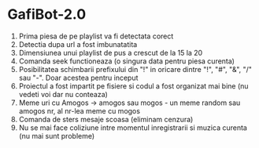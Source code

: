 # GafiBot-2.0

1. Prima piesa de pe playlist va fi detectata corect
2. Detectia dupa url a fost imbunatatita
3. Dimensiunea unui playlist de pus a crescut de la 15 la 20
4. Comanda seek functioneaza (o singura data pentru piesa curenta)
5. Posibilitatea schimbarii prefixului din "!" in oricare dintre "!", "#", "&", "/" sau "-". Doar acestea pentru inceput 
6. Proiectul a fost impartit pe fisiere si codul a fost organizat mai bine (nu vedeti voi dar nu conteaza)
7. Meme uri cu Amogos -> amogos sau mogos - un meme random sau amogos nr, al nr-lea meme cu mogos
8. Comanda de sters mesaje scoasa (eliminam cenzura)
9. Nu se mai face coliziune intre momentul inregistrarii si muzica curenta (nu mai sunt probleme)
